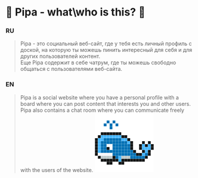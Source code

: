 # 🐳 Pipa - what\who is this? 🐳
### RU
> Pipa - это социальный веб-сайт, где у тебя есть личный профиль с доской, на которую ты можешь пинить интересный для себя и для других пользователей контент.<br/>
> Еще Pipa содержит в себе чатрум, где ты можешь свободно общаться с пользователями веб-сайта.
### EN
> Pipa is a social website where you have a personal profile with a board where you can post content that interests you and other users. <br/>
> Pipa also contains a chat room where you can communicate freely with the users of the website.
![PIPA](pipa1.png)

